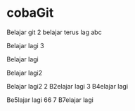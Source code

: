 # cobaGit


Belajar git 2
belajar terus
lag
abc


Belajar lagi 3

Belajar lagi


Belajar lagi2

Belajar lagi2
2
B2elajar lagi
3
B4elajar lagi

Be5lajar lagi
66
7
B7elajar lagi


